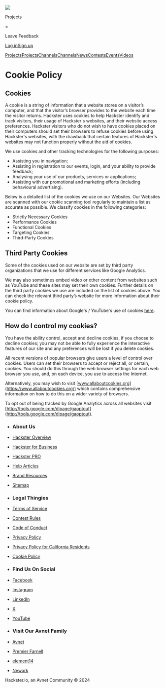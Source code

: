 ![](/images/debug.gif)

[](https://events.hackster.io/hacksterholidays "Hackster Holidays present icon")[](https://hackster.io/ "Hackster logo")

Projects

×

Leave Feedback

[Log in](https://hackster.io/users/sign_in?redirect_to=%2Fcookies "Log in")[Sign up](https://hackster.io/users/sign_up?redirect_to=%2Fcookies&source=nav "Sign up")

[Projects](https://hackster.io/projects "Projects")[Projects](https://hackster.io/projects "Projects")[Channels](https://hackster.io/channels "Channels")[Channels](https://hackster.io/channels "Channels")[News](https://hackster.io/news)[Contests](https://hackster.io/contests)[Events](https://hackster.io/events)[Videos](https://hackster.io/videos)

[](https://hackster.io/newsletter/sign_up "Sign up for our Newsletter")[](https://www.facebook.com/hacksterio "facebook")[](https://www.instagram.com/hacksterio "instagram")[](https://twitter.com/Hacksterio "x")[](https://www.youtube.com/hacksterio "youtube")[](https://www.linkedin.com/company/hacksterio "linkedin")

Cookie Policy
=============

Cookies
-------

A cookie is a string of information that a website stores on a visitor’s computer, and that the visitor’s browser provides to the website each time the visitor returns. Hackster uses cookies to help Hackster identify and track visitors, their usage of Hackster's websites, and their website access preferences. Hackster visitors who do not wish to have cookies placed on their computers should set their browsers to refuse cookies before using Hackster's websites, with the drawback that certain features of Hackster's websites may not function properly without the aid of cookies.

We use cookies and other tracking technologies for the following purposes:

* Assisting you in navigation;
* Assisting in registration to our events, login, and your ability to provide feedback;
* Analysing your use of our products, services or applications;
* Assisting with our promotional and marketing efforts (including behavioural advertising).

Below is a detailed list of the cookies we use on our Websites. Our Websites are scanned with our cookie scanning tool regularly to maintain a list as accurate as possible. We classify cookies in the following categories:

* Strictly Necessary Cookies
* Performance Cookies
* Functional Cookies
* Targeting Cookies
* Third-Party Cookies

Third Party Cookies
-------------------

Some of the cookies used on our website are set by third party organizations that we use for different services like Google Analytics.

We may also sometimes embed video or other content from websites such as YouTube and these sites may set their own cookies. Further details on the third party cookies we use are included on the list of cookies above. You can check the relevant third party’s website for more information about their cookie policy.

You can find information about Google's / YouTube's use of cookies [here](https://policies.google.com/technologies/cookies).

How do I control my cookies?
----------------------------

You have the ability control, accept and decline cookies, if you choose to decline cookies; you may not be able to fully experience the interactive features of our site and any preferences will be lost if you delete cookies.

All recent versions of popular browsers give users a level of control over cookies. Users can set their browsers to accept or reject all, or certain, cookies. You should do this through the web browser settings for each web browser you use, and, on each device, you use to access the Internet.

Alternatively, you may wish to visit [www.allaboutcookies.org](https://www.allaboutcookies.org/) which contains comprehensive information on how to do this on a wider variety of browsers.

To opt out of being tracked by Google Analytics across all websites visit [http://tools.google.com/dlpage/gaoptout](http://tools.google.com/dlpage/gaoptout).

* ### About Us
    
* [Hackster Overview](https://hackster.io/about "Hackster Overview")
* [Hackster for Business](https://hackster.io/business "Hackster for Business")
* [Hackster PRO](https://hackster.io/pro "Hackster PRO")
* [Help Articles](https://help.hackster.io/ "Help Articles")
* [Brand Resources](https://hackster.io/branding "Brand Resources")
* [Sitemap](https://hackster.io/sitemap.xml.html "Sitemap")

* ### Legal Thingies
    
* [Terms of Service](https://hackster.io/terms "Terms of Service")
* [Contest Rules](https://hackster.io/contest-rules "Contest Rules")
* [Code of Conduct](https://hackster.io/conduct "Code of Conduct")
* [Privacy Policy](https://hackster.io/privacy "Privacy Policy")
* [Privacy Policy for California Residents](https://hackster.io/privacy/ccpa "Privacy Policy for California Residents")
* [Cookie Policy](https://hackster.io/cookies "Cookie Policy")

* ### Find Us On Social
    
* [Facebook](https://www.facebook.com/hacksterio "Hackster.io on Facebook")
* [Instagram](https://www.instagram.com/hacksterio "Hackster.io on Instagram")
* [LinkedIn](https://www.linkedin.com/company/hacksterio "Hackster.io on LinkedIn")
* [X](https://www.twitter.com/hacksterio "Hackster.io on X")
* [YouTube](https://www.youtube.com/hacksterio "Hackster.io on YouTube")

* ### Visit Our Avnet Family
    
* [Avnet](https://www.avnet.com/)
* [Premier Farnell](https://www.farnell.com/)
* [element14](https://www.element14.com/)
* [Newark](https://www.newark.com/)

Hackster.io, an Avnet Community © 2024
